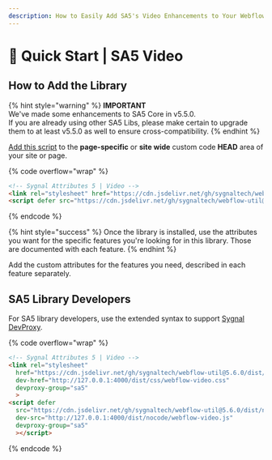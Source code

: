 ```yaml
---
description: How to Easily Add SA5's Video Enhancements to Your Webflow Site
---
```


# 🚀 Quick Start | SA5 Video

## How to Add the Library  <a href="#step-1---add-the-library" id="step-1---add-the-library"></a>

{% hint style="warning" %}
**IMPORTANT** \
We've made some enhancements to SA5 Core in v5.5.0. \
If you are already using other SA5 Libs, please make certain to upgrade them to at least v5.5.0 as well to ensure cross-compatibility.&#x20;
{% endhint %}

[Add this script](../overview/how-to-add-custom-code.md) to the **page-specific** or **site wide** custom code **HEAD** area of your site or page.&#x20;

{% code overflow="wrap" %}
```html
<!-- Sygnal Attributes 5 | Video --> 
<link rel="stylesheet" href="https://cdn.jsdelivr.net/gh/sygnaltech/webflow-util@5.6.0/dist/css/webflow-video.css"> 
<script defer src="https://cdn.jsdelivr.net/gh/sygnaltech/webflow-util@5.6.0/dist/nocode/webflow-video.js"></script>
```
{% endcode %}

{% hint style="success" %}
Once the library is installed, use the attributes you want for the specific features you're looking for in this library. Those are documented with each feature.&#x20;
{% endhint %}

Add the custom attributes for the features you need, described in each feature separately. &#x20;

## SA5 Library Developers

For SA5 library developers, use the extended syntax to support [Sygnal DevProxy](https://engine.sygnal.com/devproxy).&#x20;

{% code overflow="wrap" %}
```html
<!-- Sygnal Attributes 5 | Video --> 
<link rel="stylesheet" 
  href="https://cdn.jsdelivr.net/gh/sygnaltech/webflow-util@5.6.0/dist/css/webflow-video.css"
  dev-href="http://127.0.0.1:4000/dist/css/webflow-video.css"
  devproxy-group="sa5"
  > 
<script defer 
  src="https://cdn.jsdelivr.net/gh/sygnaltech/webflow-util@5.6.0/dist/nocode/webflow-video.js" 
  dev-src="http://127.0.0.1:4000/dist/nocode/webflow-video.js"
  devproxy-group="sa5"
  ></script>
```
{% endcode %}

















